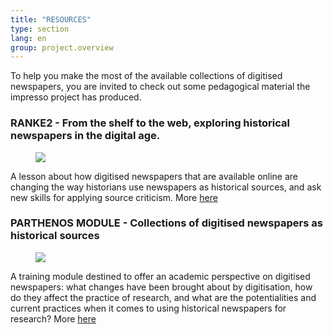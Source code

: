 ```yaml
---
title: "RESOURCES"
type: section
lang: en
group: project.overview
---
```


To help you make the most of the available collections of digitised newspapers, you are invited to check out some pedagogical material the impresso project has produced.

<!-- more -->





### RANKE2 - From the shelf to the web, exploring historical newspapers in the digital age.

<figure class='respect-margin'>
      <img class='cover' src='{{ site.url }}/assets/images/FZ_ranke2.png'>
      <figcaption class="wrapper">
          <p></p>
      </figcaption>
    </figure>

A lesson about how digitised newspapers that are available online are changing the way historians use newspapers as historical sources, and ask new skills for applying source criticism. More [here](https://ranke2.uni.lu/u/exploring-historical-newspapers/)

### PARTHENOS MODULE - Collections of digitised newspapers as historical sources
<figure class='respect-margin'>
      <img class='cover' src='{{ site.url }}/assets/images/FZ_parthenos.png'>
      <figcaption class="wrapper">
          <p></p>
      </figcaption>
    </figure>

A training module destined to offer an academic perspective on digitised newspapers: what changes have been brought about by digitisation, how do they affect the practice of research, and what are the potentialities and current practices when it comes to using historical newspapers for research? More [here](https://training.parthenos-project.eu/sample-page/digital-humanities-research-questions-and-methods/collections-of-digital-newspapers-as-historical-sources/)

